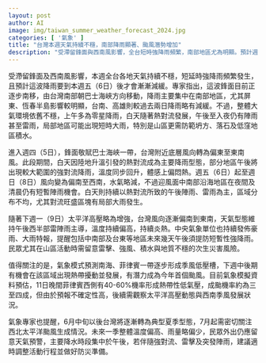 ```yaml
---
layout: post
author: AI
image: img/taiwan_summer_weather_forecast_2024.jpg
categories: [ '氣象' ]
title: "台灣本週天氣持續不穩，南部降雨顯著、颱風潛勢增加"
description: "受滯留鋒面與西南風影響，全台短時強降雨頻繁，南部地區尤為明顯。預計週五後雨勢稍減，但午後對流雨及雷雨仍易發生。山區需留意次生災害，夜間及清晨沿海仍偶有陣雨。下週太平洋高壓增強，持續高溫炎熱，並有熱帶擾動發展、形成颱風潛力。未來需關注西太平洋颱風動態，特別留意午後天氣瞬變及防災措施。"
---
```

受滯留鋒面及西南風影響，本週全台各地天氣持續不穩，短延時強降雨頻繁發生，且預計這波降雨要到本週五（6日）後才會漸漸減緩。專家指出，這波鋒面目前正逐步南移，由台灣南部朝巴士海峽方向移動，降雨主要集中在南部地區，尤其屏東、恆春半島影響較明顯，台南、高雄則較過去兩日降雨略有減緩。不過，整體大氣環境依舊不穩，上午多為零星降雨，白天隨著熱對流發展，午後至入夜仍有陣雨甚至雷雨，局部地區可能出現短時大雨，特別是山區更需防範坍方、落石及低窪地區積水。

進入週四（5日），鋒面敬賦巴士海峽一帶，台灣附近底層風向轉為偏東至東南風。此段期間，白天因陸地升溫引發的熱對流成為主要降雨型態，部分地區午後將出現較大範圍的強對流降雨，溫度同步回升，體感上偏悶熱。週五（6日）起至週日（8日）風向變為偏南至西南，水氣略減，不過迎風面中南部沿海地區在夜間及清晨仍有短暫陣雨機會。白天則持續以熱對流所致的午後陣雨、雷雨為主，區域分布不均，尤其對流旺盛區塊有局部大雨發生。

隨著下週一（9日）太平洋高壓略為增強，台灣風向逐漸偏南到東南，天氣型態維持午後西半部雷陣雨主導，溫度持續偏高，持續炎熱。中央氣象單位也持續發佈豪雨、大雨特報，提醒包括中南部及台東等地區未來幾天午後須提防短暫性強降雨。民眾尤其在山區活動時需留意雷擊、強風、積水與地質不穩的次生災害風險。

值得關注的是，氣象模式預測南海、菲律賓一帶逐步形成季風低壓槽，下週中後期有機會在該區域出現熱帶擾動並發展，有潛力成為今年首個颱風。目前氣象模擬資料預估，11日晚間菲律賓西側有40-60%機率形成熱帶性低氣壓，成颱機率約為三至四成，但由於預報不確定性高，後續需觀察太平洋高壓動態與西南季風發展狀況。

氣象專家也提醒，6月中旬以後台灣將逐漸轉為典型夏季型態，7月起需密切關注西北太平洋颱風生成情況。未來一季整體溫度偏高、雨量略偏少，民眾外出仍應留意天氣預警，主要降水時段集中於午後，若伴隨強對流、雷擊及突發陣雨，建議適時調整活動行程並做好防災準備。